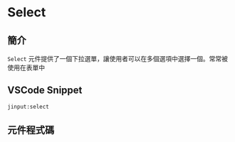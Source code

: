 # Select

## 簡介

`Select` 元件提供了一個下拉選單，讓使用者可以在多個選項中選擇一個。常常被使用在表單中

## VSCode Snippet

```
jinput:select
```

## 元件程式碼

